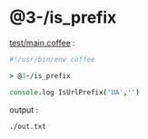 [‼️]: ✏️README.mdt

# @3-/is_prefix

[test/main.coffee](./test/main.coffee) :

```coffee
#!/usr/bin/env coffee

> @3-/is_prefix

console.log IsUrlPrefix('UA','')
```

output :

```
./out.txt
```
